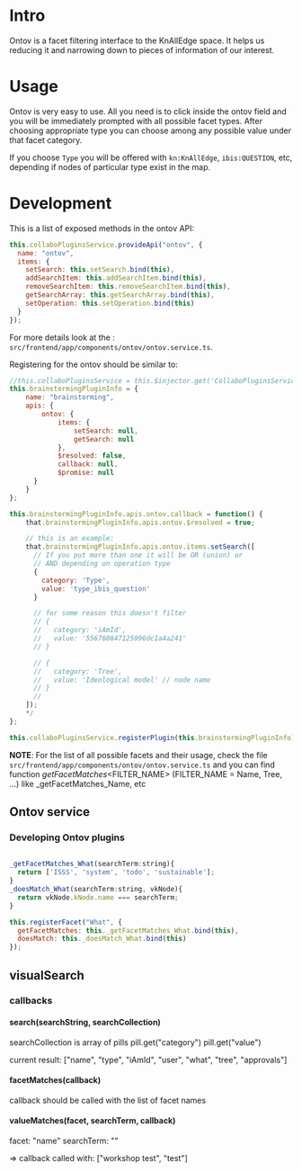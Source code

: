 # Intro

Ontov is a facet filtering interface to the KnAllEdge space. It helps us reducing it and narrowing down to pieces of information of our interest.

# Usage

Ontov is very easy to use. All you need is to click inside the ontov field and you will be
immediately prompted with all possible facet types. After choosing appropriate type you can choose
among any possible value under that facet category.

If you choose `Type` you will be offered with `kn:KnAllEdge`, `ibis:QUESTION`, etc, depending if nodes of particular type exist in the map.

# Development

This is a list of exposed methods in the ontov API:

```js
this.collaboPluginsService.provideApi("ontov", {
  name: "ontov",
  items: {
    setSearch: this.setSearch.bind(this),
    addSearchItem: this.addSearchItem.bind(this),
    removeSearchItem: this.removeSearchItem.bind(this),
    getSearchArray: this.getSearchArray.bind(this),
    setOperation: this.setOperation.bind(this)
  }
});
```

For more details look at the : `src/frontend/app/components/ontov/ontov.service.ts`.

Registering for the ontov should be similar to:

```js
//this.collaboPluginsService = this.$injector.get('CollaboPluginsService');
this.brainstormingPluginInfo = {
    name: "brainstorming",
    apis: {
        ontov: {
            items: {
                setSearch: null,
                getSearch: null
            },
            $resolved: false,
            callback: null,
            $promise: null
      }
    }
};

this.brainstormingPluginInfo.apis.ontov.callback = function() {
    that.brainstormingPluginInfo.apis.ontov.$resolved = true;

    // this is an example:
    that.brainstormingPluginInfo.apis.ontov.items.setSearch([
      // If you put more than one it will be OR (union) or
      // AND depending on operation type
      {
        category: 'Type',
        value: 'type_ibis_question'
      }

      // for some reason this doesn't filter
      // {
      //   category: 'iAmId',
      //   value: '556760847125996dc1a4a241'
      // }

      // {
      //   category: 'Tree',
      //   value: 'Ideological model' // node name
      // }
      //
    ]);
    */
};

this.collaboPluginsService.registerPlugin(this.brainstormingPluginInfo);
```

**NOTE**: For the list of all possible facets and their usage, check the file `src/frontend/app/components/ontov/ontov.service.ts` and
you can find function _getFacetMatches_<FILTER_NAME> (FILTER_NAME = Name, Tree, ...)
like _getFacetMatches_Name, etc

## Ontov service

### Developing Ontov plugins

```js

_getFacetMatches_What(searchTerm:string){
  return ['ISSS', 'system', 'todo', 'sustainable'];
}
_doesMatch_What(searchTerm:string, vkNode){
  return vkNode.kNode.name === searchTerm;
}

this.registerFacet("What", {
  getFacetMatches: this._getFacetMatches_What.bind(this),
  doesMatch: this._doesMatch_What.bind(this)
});
```

## visualSearch

### callbacks

#### search(searchString, searchCollection)

searchCollection is array of pills
pill.get("category")
pill.get("value")

current result: ["name", "type", "iAmId", "user", "what", "tree", "approvals"]

#### facetMatches(callback)

callback should be called with the list of facet names

#### valueMatches(facet, searchTerm, callback)

facet: "name"
searchTerm: ""

=> callback called with: ["workshop test", "test"]

